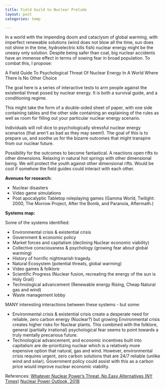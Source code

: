 ```yaml
---
title: Field Guild to Nuclear Prelude
layout: post
categories: temp

---
```


In a world with the impending doom and cataclysm of global warming, with imperfect renewable solutions (wind does not blow all the time, sun does not shine in the time, hydroelectric kills fish) nuclear energy might be the uneasy only solution. Despite being safer than coal, big nuclear accidents have an immense effect in terms of sowing fear in broad population. To combat this, I propose:

A Field Guide To Psychological Threat Of Nuclear Energy In A World Where There Is No Other Choice

The goal here is a series of interactive tests to arm people against the existential threat posed by nuclear energy. It is both a survival guide, and a conditioning regime.

This might take the form of a double-sided sheet of paper, with one side containing tables and the other side containing an explaining of the rules as well as room for filling out your particular nuclear energy scenario.

Individuals will roll dice to psychologically stressful nuclear energy scenarios (that aren't as bad as they  may seem!). The goal of this is to prepare us, and soothe us for the bizarre outcomes that might transpire from our nuclear future.

Possibility for the outcomes to become fantastical. A reactions open rifts to other dimensions. Relaxing in natural hot springs with other dimensional being. We will protect the youth against other dimensional rifts. Would be cool if somehow the field guides could interact with each other.

**Avenues for research:**

- Nuclear disasters
- Video game simulations
- Post apocalyptic Tabletop roleplaying games (Gamma World, Twilight: 2000, The Morrow Project, After the Bomb, and Paranoia, Aftermath.)

**Systems map:**

Some of the systems identified:
- Environmental crisis & existential crisis
- Government & economic policy
- Market forces and capitalism (declining Nuclear economic viability)
- Collective consciousness  & psychology (growing fear about global warming)
- History of horrific nightmarish tragedy.
- Natural Ecosystem (potential threats, global warming)
- Video games & folklore
- Scientific Progress (Nuclear fusion, recreating the energy of the sun is Holy Grail)
- Technological advancement (Renewable energy Rising, Cheap Natural gas and wind)
- Waste management lobby

MANY interesting interactions between these systems - but some:
- Environmental crisis & existential crisis create a desperate need for reliable, zero carbon energy (Nuclear?) but growing Environmental crisis creates higher risks for Nuclear plants. This combined with the folklore, general (partially irrational) psychological fear seems to point towards a truly mentally precarious future.
- Technological advancement, and economic incentives built into capitalism are de-prioritizing nuclear which is a relatively more expensive option that natural, gas and wind. However, environmental crisis requires urgent, zero carbon solutions that are 24/7 reliable (unlike wind and solar). Government policy could assist with this as a carbon price would improve nuclear economic viability.


References:
[Whatever Nuclear Power’s Threat, No Easy Alternatives (NY Times)](https://www.nytimes.com/2011/03/21/business/energy-environment/21green.html)
[Nuclear Power Outlook, 2018](https://www.eia.gov/outlooks/aeo/pdf/nuclear_power_outlook.pdf)
